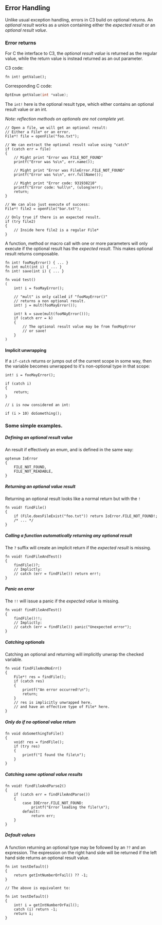 ## Error Handling

Unlike usual exception handling, errors in C3 build on optional returns. 
An *optional result* works as a union containing either the *expected result* or an *optional result value*.


### Error returns

For C the interface to C3, the *optional result value* is returned as the regular value, while the return value 
is instead returned as an out parameter.

C3 code:
```
fn int! getValue();
```

Corresponding C code:
```c
OptEnum getValue(int *value);
```

The `int!` here is the optional result type, which either contains an optional result value or an int.

*Note: reflection methods on optionals are not complete yet.*
```
// Open a file, we will get an optional result:
// Either a File* or an error.
File*! file = openFile("foo.txt");

// We can extract the optional result value using "catch"
if (catch err = file)
{
    // Might print "Error was FILE_NOT_FOUND"
    printf("Error was %s\n", err.name()); 
    
    // Might print "Error was FileError.FILE_NOT_FOUND"
    printf("Error was %s\n", err.fullName()); 
    
    // Might print "Error code: 931938210"
    printf("Error code: %ull\n", (ulong)err); 
    return;
}

// We can also just execute of success:
File*! file2 = openFile("bar.txt");

// Only true if there is an expected result.
if (try file2)
{
    // Inside here file2 is a regular File*
}
```

A function, method or macro call with one or more parameters will only execute if the optional result has the *expected result*. 
This makes optional result returns composable. 

```
fn int! fooMayError() { ... }
fn int mult(int i) { ... }
fn int! save(int i) { ... }

fn void test()
(
    int! i = fooMayError();
    
    // "mult" is only called if "fooMayError()"
    // returns a non optional result.
    int! j = mult(fooMayError());
    
    int! k = save(mult(fooMAyError()));
    if (catch err = k)
    {
        // The optional result value may be from fooMayError
        // or save!
    }    
)
```

#### Implicit unwrapping

If a `if-catch` returns or jumps out of the current scope in some way, then the variable becomes
unwrapped to it's non-optional type in that scope:

```
int! i = fooMayError();
    
if (catch i)
{
    return;
}

// i is now considered an int:

if (i > 10) doSomething();
```

### Some simple examples.

##### Defining an optional result value

An result if effectively an enum, and is defined in the same way:

```
optenum IoError
{
    FILE_NOT_FOUND,
    FILE_NOT_READABLE,
}    
```


##### Returning an optional value result

Returning an optional result looks like a normal return but with the `!`

```
fn void! findFile()
{
    if (File.doesFileExist("foo.txt")) return IoError.FILE_NOT_FOUND!;
    /* ... */
}
```

##### Calling a function automatically returning any optional result

The `?` suffix will create an implicit return if the *expected result* is missing.

```
fn void! findFileAndTest()
{
    findFile()?;
    // Implictly:
    // catch (err = findFile()) return err!;
}
```

##### Panic on error

The `!!` will issue a panic if the *expected value* is missing.

```
fn void! findFileAndTest()
{
    findFile()!!;
    // Implictly:
    // catch (err = findFile()) panic("Unexpected error");
}
```

##### Catching optionals

Catching an optional and returning will implicitly unwrap the checked variable.

```
fn void findFileAndNoErr()
{
    File*! res = findFile();    
    if (catch res)
    {
        printf("An error occurred!\n");
        return;
    }
    // res is implicitly unwrapped here.
    // and have an effective type of File* here.
}
```

##### Only do if no optional value return

```
fn void doSomethingToFile()
{
    void! res = findFile();    
    if (try res)
    {
        printf("I found the file\n");
    }
}
```

##### Catching some optional value results

```
fn void! findFileAndParse2()
{
    if (catch err = findFileAndParse())
    {
        case IOError.FILE_NOT_FOUND:
            printf("Error loading the file!\n");
        default:
            return err;
    }
}
```


##### Default values

A function returning an optional type may be followed by an `??` and an expression. The expression on the right hand
side will be returned if the left hand side returns an optional result value.

```
fn int testDefault()
{
    return getIntNumberOrFail() ?? -1;
}

// The above is equivalent to:

fn int testDefault()
{
    int! i = getIntNumberOrFail();    
    catch (i) return -1;
    return i;
}

```
